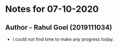 # Notes for 07-10-2020
## Author - Rahul Goel (2019111034)

- I could not find time to make any progress today.
